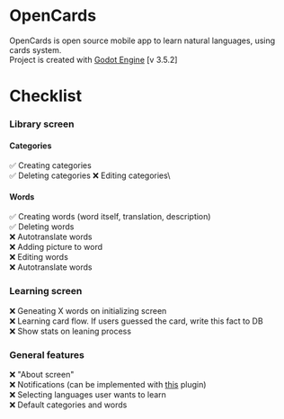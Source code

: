 # OpenCards

OpenCards is open source mobile app to learn natural languages, using cards system.\
Project is created with [Godot Engine](https://godotengine.org/) [v 3.5.2]

# Checklist

### Library screen

#### Categories

:white_check_mark: Creating categories\
:white_check_mark: Deleting categories
:x: Editing categories\

#### Words

:white_check_mark: Creating words (word itself, translation, description)\
:white_check_mark: Deleting words\
:x: Autotranslate words\
:x: Adding picture to word\
:x: Editing words\
:x: Autotranslate words

### Learning screen

:x: Geneating X words on initializing screen\
:x: Learning card flow. If users guessed the card, write this fact to DB\
:x: Show stats on leaning process

### General features

:x: "About screen"\
:x: Notifications (can be implemented with [this](https://github.com/DrMoriarty/godot-local-notification) plugin)\
:x: Selecting languages user wants to learn\
:x: Default categories and words
